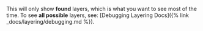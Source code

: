This will only show **found** layers, which is what you want to see most of the time. To see **all possible** layers, see: [Debugging Layering Docs]({% link _docs/layering/debugging.md %}).
